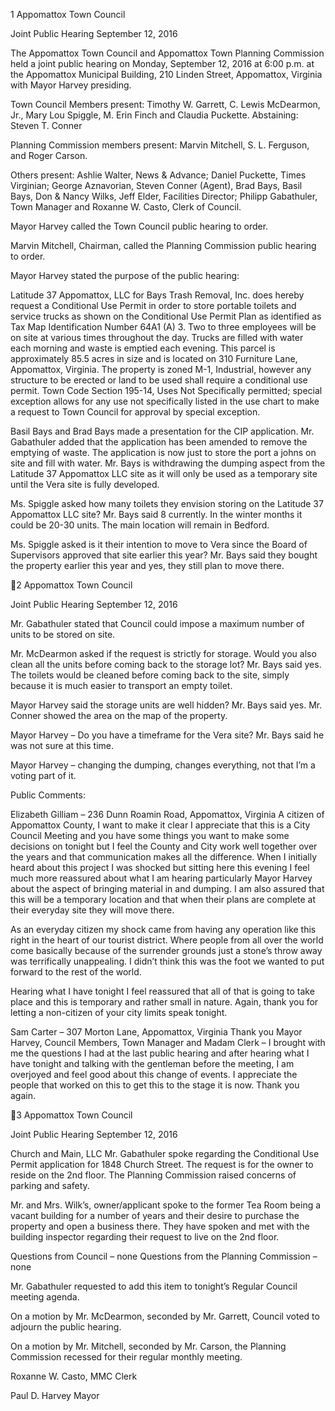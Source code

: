 1  Appomattox Town Council

Joint Public Hearing
September 12, 2016

The Appomattox Town Council and Appomattox Town Planning Commission held a joint public
hearing on Monday, September 12, 2016 at 6:00 p.m. at the Appomattox Municipal Building,
210 Linden Street, Appomattox, Virginia with Mayor Harvey presiding.

Town Council Members present:  Timothy W. Garrett, C. Lewis McDearmon, Jr., Mary Lou
Spiggle, M. Erin Finch and Claudia Puckette.
Abstaining:  Steven T. Conner

Planning Commission members present:  Marvin Mitchell, S. L. Ferguson, and Roger Carson.

Others present:  Ashlie Walter, News & Advance; Daniel Puckette, Times Virginian; George
Aznavorian, Steven Conner (Agent), Brad Bays, Basil Bays, Don & Nancy Wilks, Jeff Elder,
Facilities Director;  Philipp Gabathuler, Town Manager and Roxanne W. Casto, Clerk of
Council.

Mayor Harvey called the Town Council public hearing to order.

Marvin Mitchell, Chairman, called the Planning Commission public hearing to order.

Mayor Harvey stated the purpose of the public hearing:

Latitude 37 Appomattox, LLC for Bays Trash Removal, Inc. does hereby request a
Conditional Use Permit in order to store portable toilets and service trucks as shown on the
Conditional Use Permit Plan as identified as Tax Map Identification Number 64A1 (A) 3.  Two
to three employees will be on site at various times throughout the day.  Trucks are filled with
water each morning and waste is emptied each evening.  This parcel is approximately 85.5 acres
in size and is located on 310 Furniture Lane, Appomattox, Virginia.  The property is zoned M-1,
Industrial, however any structure to be erected or land to be used shall require a conditional use
permit.  Town Code Section 195-14, Uses Not Specifically permitted; special exception allows
for any use not specifically listed in the use chart to make a request to Town Council for
approval by special exception.

Basil Bays and Brad Bays made a presentation for the CIP application.  Mr. Gabathuler added
that the application has been amended to remove the emptying of waste.  The application is now
just to store the port a johns on site and fill with water.  Mr. Bays is withdrawing the dumping
aspect from the Latitude 37 Appomattox LLC site as it will only be used as a temporary site until
the Vera site is fully developed.

Ms. Spiggle asked how many toilets they envision storing on the Latitude 37 Appomattox LLC
site?  Mr. Bays said 8 currently.  In the winter months it could be 20-30 units.  The main location
will remain in Bedford.

Ms. Spiggle asked is it their intention to move to Vera since the Board of Supervisors approved
that site earlier this year?
Mr. Bays said they bought the property earlier this year and yes, they still plan to move there.

2  Appomattox Town Council

Joint Public Hearing
September 12, 2016

Mr. Gabathuler stated that Council could impose a maximum number of units to be stored on
site.

Mr. McDearmon asked if the request is strictly for storage.  Would you also clean all the units
before coming back to the storage lot?  Mr. Bays said yes.  The toilets would be cleaned before
coming back to the site, simply because it is much easier to transport an empty toilet.

Mayor Harvey said the storage units are well hidden?  Mr. Bays said yes.  Mr. Conner showed
the area on the map of the property.

Mayor Harvey – Do you have a timeframe for the Vera site?  Mr. Bays said he was not sure at
this time.

Mayor Harvey – changing the dumping, changes everything, not that I’m a voting part of it.

Public Comments:

Elizabeth Gilliam – 236 Dunn Roamin Road, Appomattox, Virginia
A citizen of Appomattox County, I want to make it clear I appreciate that this is a City Council
Meeting and you have some things you want to make some decisions on tonight but I feel the
County and City work well together over the years and that communication makes all the
difference.  When I initially heard about this project I was shocked but sitting here this evening I
feel much more reassured about what I am hearing particularly Mayor Harvey about the aspect
of bringing material in and dumping.  I am also assured that this will be a temporary location and
that when their plans are complete at their everyday site they will move there.

As an everyday citizen my shock came from having any operation like this right in the heart of
our tourist district.  Where people from all over the world come basically because of the
surrender grounds just a stone’s throw away was terrifically unappealing.  I didn’t think this was
the foot we wanted to put forward to the rest of the world.

Hearing what I have tonight I feel reassured that all of that is going to take place and this is
temporary and rather small in nature.  Again, thank you for letting a non-citizen of your city
limits speak tonight.

Sam Carter – 307 Morton Lane, Appomattox, Virginia
Thank you Mayor Harvey, Council Members, Town Manager and Madam Clerk – I brought with
me the questions I had at the last public hearing and after hearing what I have tonight and talking
with the gentleman before the meeting, I am overjoyed and feel good about this change of
events.  I appreciate the people that worked on this to get this to the stage it is now.  Thank you
again.

3  Appomattox Town Council

Joint Public Hearing
September 12, 2016

Church and Main, LLC
Mr. Gabathuler spoke regarding the Conditional Use Permit application for 1848 Church Street.
The request is for the owner to reside on the 2nd floor.  The Planning Commission raised
concerns of parking and safety.

Mr. and Mrs. Wilk’s, owner/applicant spoke to the former Tea Room being a vacant building for
a number of years and their desire to purchase the property and open a business there.  They have
spoken and met with the building inspector regarding their request to live on the 2nd floor.

Questions from Council – none
Questions from the Planning Commission – none

Mr. Gabathuler requested to add this item to tonight’s Regular Council meeting agenda.

On a motion by Mr. McDearmon, seconded by Mr. Garrett, Council voted to adjourn the public
hearing.

On a motion by Mr. Mitchell, seconded by Mr. Carson, the Planning Commission recessed for
their regular monthly meeting.

Roxanne W. Casto, MMC
Clerk

Paul D. Harvey
Mayor


